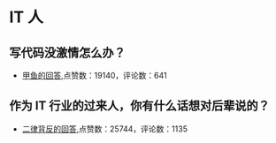 # IT 人
## 写代码没激情怎么办？
- [甲鱼的回答](https://www.zhihu.com/question/43618397/answer/96123394),点赞数：19140，评论数：641
## 作为 IT 行业的过来人，你有什么话想对后辈说的？
- [二律背反的回答](https://www.zhihu.com/question/312019918/answer/608965942),点赞数：25744，评论数：1135
